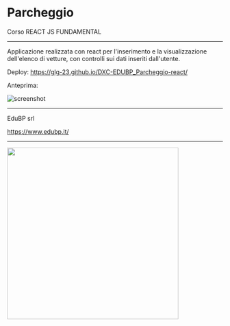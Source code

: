 # Parcheggio 

Corso REACT JS FUNDAMENTAL

-----

Applicazione realizzata con react per l'inserimento e la visualizzazione dell'elenco di vetture, con controlli sui dati inseriti dall'utente.

Deploy: https://glg-23.github.io/DXC-EDUBP_Parcheggio-react/

Anteprima:

![screenshot](https://github.com/glg-23/EDUBP_Parcheggio-react/blob/main/Screenshot%20EduBP%20-%20react.jpg)

-----

EduBP srl

https://www.edubp.it/

-----

<img src="https://github.com/glg-23/EDUBP_Parcheggio-react/blob/main/Gianluigi%20D'Antimi%20-%20EduBP%20-%20Corso%20React%20JS%20Foundamental.jpg" height="400px"/>

